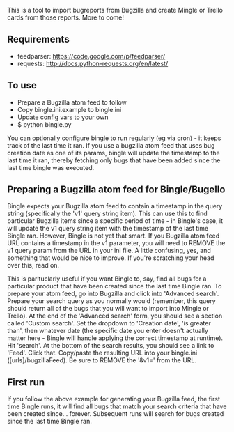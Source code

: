 This is a tool to import bugreports from Bugzilla and create Mingle or Trello cards from those reports. More to come!

## Requirements
* feedparser: https://code.google.com/p/feedparser/
* requests: http://docs.python-requests.org/en/latest/

## To use
*  Prepare a Bugzilla atom feed to follow 
*  Copy bingle.ini.example to bingle.ini
*  Update config vars to your own
*  $ python bingle.py

You can optionally configure bingle to run regularly (eg via cron) - it keeps
track of the last time it ran. If you use a bugzilla atom feed that uses bug
creation date as one of its params, bingle will update the timestamp to the
last time it ran, thereby fetching only bugs that have been added since the
last time bingle was executed.

## Preparing a Bugzilla atom feed for Bingle/Bugello
Bingle expects your Bugzilla atom feed to contain a timestamp in the query
string (specifically the 'v1' query string item). This can use this to find
particular Bugzilla items since a specific period of time - in Bingle's case,
it will update the v1 query string item with the timestamp of the last time
Bingle ran. However, Bingle is not yet that smart. If you Bugzilla atom feed
URL contains a timestamp in the v1 parameter, you will need to REMOVE the
v1 query param from the URL in your ini file. A little confusing, yes, and
something that would be nice to improve. If you're scratching your head over
this, read on.

This is parituclarly useful if you want Bingle to, say, find all bugs for a
particular product that have been created since the last time Bingle ran. To
prepare your atom feed, go into Bugzilla and click into 'Advanced search'.
Prepare your search query as you normally would (remember, this query should
return all of the bugs that you will want to import into Mingle or Trello).
At the end of the 'Advanced search' form, you should see a section called
'Custom search'. Set the dropdown to 'Creation date', 'is greater than', then
whatever date (the specific date you enter doesn't actually matter here -
Bingle will handle applying the correct timestamp at runtime). Hit 'search'.
At the bottom of the search results, you should see a link to 'Feed'. Click
that. Copy/paste the resulting URL into your bingle.ini ([urls]/bugzillaFeed).
Be sure to REMOVE the '&v1=<some timestamp>' from the URL.

## First run
If you follow the above example for generating your Bugzilla feed, the first
time Bingle runs, it will find all bugs that match your search criteria that
have been created since... forever. Subsequent runs will search for bugs
created since the last time Bingle ran.

